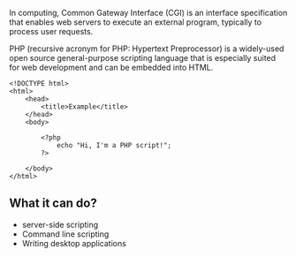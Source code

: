 In computing, Common Gateway Interface (CGI) is an interface specification that enables web servers to execute an external program, typically to process user requests.

PHP (recursive acronym for PHP: Hypertext Preprocessor) is a widely-used open source general-purpose scripting language that is especially suited for web development and can be embedded into HTML.

```
<!DOCTYPE html>
<html>
    <head>
        <title>Example</title>
    </head>
    <body>

        <?php
            echo "Hi, I'm a PHP script!";
        ?>

    </body>
</html>
```

## What it can do?

* server-side scripting
* Command line scripting
* Writing desktop applications

